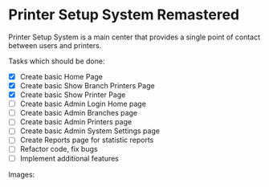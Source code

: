 # Printer Setup System Remastered

Printer Setup System is a main center that provides a single point of contact between users and printers.

Tasks which should be done:
- [x] Create basic Home Page
- [x] Create basic Show Branch Printers Page
- [x] Create basic Show Printer Page
- [ ] Create basic Admin Login Home page
- [ ] Create basic Admin Branches page
- [ ] Create basic Admin Printers page
- [ ] Create basic Admin System Settings page
- [ ] Create Reports page for statistic reports
- [ ] Refactor code, fix bugs
- [ ] Implement additional features

Images:

